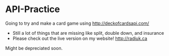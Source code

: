 # API-Practice
Going to try and make a card game using http://deckofcardsapi.com/

* Still a lot of things that are missing like split, double down, and insurance
* Please check out the live version on my website! http://radiuk.ca

Might be depreciated soon.
